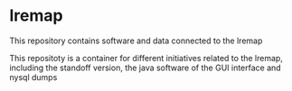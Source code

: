 # lremap
This repository contains software and data connected to the lremap

This repositoty is a container for different initiatives related to the lremap, including the standoff version, the java software of the GUI interface and nysql dumps
